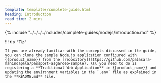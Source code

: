 ```yaml
---
template: templates/complete-guide.html
heading: Introduction
read_time: 2 mins
---
```



{% include "../../../../includes/complete-guides/nodejs/introduction.md" %}

!!! tip "Tip"

    If you are already familiar with the concepts discussed in the guide, you can clone the sample Node.js application configured with {{product_name}} from the [repository](https://github.com/pabasara-mahindapala/passport-asgardeo-sample). All you need to do is registering a **Traditional Web Application** in {{product_name}} and updating the environment variables in the `.env` file as explained in the **README.md** file.
